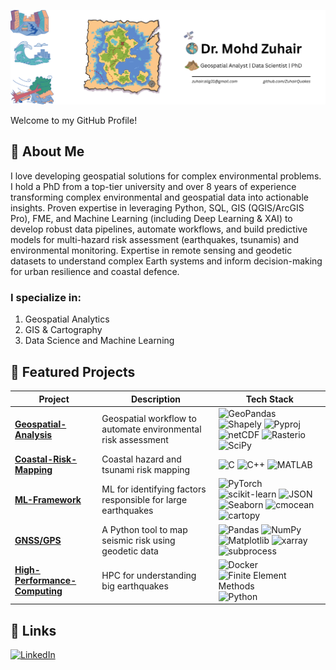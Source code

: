 ![Greetings! I am Mohd Zuhair](github-profile.png)

Welcome to my GitHub Profile!

## 🚀 About Me

I love developing geospatial solutions for complex environmental problems. I hold a PhD from a top-tier university and over 8 years of experience transforming complex environmental and geospatial data into actionable insights. Proven expertise in leveraging Python, SQL, GIS (QGIS/ArcGIS Pro), FME, and Machine Learning (including Deep Learning & XAI) to develop robust data pipelines, automate workflows, and build predictive models for multi-hazard risk assessment (earthquakes, tsunamis) and environmental monitoring. Expertise in remote sensing and geodetic datasets to understand complex Earth systems and inform decision-making for urban resilience and coastal defence.

### I specialize in:
1. Geospatial Analytics
2. GIS & Cartography
3. Data Science and Machine Learning

## 🔧 Featured Projects

| Project | Description | Tech Stack |
|---------|-------------|------------|
| [**Geospatial-Analysis**](https://github.com/ZuhairQuakes/StrainSeis-Correlation) | Geospatial workflow to automate environmental risk assessment | ![GeoPandas](https://img.shields.io/badge/-GeoPandas-green?logo=geopandas&logoColor=white) ![Shapely](https://img.shields.io/badge/-Shapely-3178C6?logo=shapely&logoColor=white) ![Pyproj](https://img.shields.io/badge/-Pyproj-00457C?logo=proj&logoColor=white) ![netCDF](https://img.shields.io/badge/-netCDF-1D70B8?logo=unidata&logoColor=white) ![Rasterio](https://img.shields.io/badge/-Rasterio-6F4E37?logo=python&logoColor=white) ![SciPy](https://img.shields.io/badge/-SciPy-8CAAE6?logo=scipy&logoColor=white)
| [**Coastal-Risk-Mapping**](https://github.com/ZuhairQuakes/Coastal-hazard-mapping) | Coastal hazard and tsunami risk mapping | ![C](https://img.shields.io/badge/-C-A8B9CC?logo=c&logoColor=white) ![C++](https://img.shields.io/badge/-C++-00599C?logo=c%2B%2B&logoColor=white) ![MATLAB](https://img.shields.io/badge/-MATLAB-0076A8?logo=mathworks&)
| [**ML-Framework**](https://github.com/ZuhairQuakes/AI-Fault-Classification) | ML for identifying factors responsible for large earthquakes  | ![PyTorch](https://img.shields.io/badge/-PyTorch-red?logo=pytorch&logoColor=white) ![scikit-learn](https://img.shields.io/badge/-scikit--learn-F7931E?logo=scikit-learn&logoColor=white) ![JSON](https://img.shields.io/badge/-JSON-000000?logo=json&logoColor=white) ![Seaborn](https://img.shields.io/badge/-Seaborn-9F67FF?logo=python&logoColor=white) ![cmocean](https://img.shields.io/badge/-cmocean-1E90FF?logo=python&logoColor=white) ![cartopy](https://img.shields.io/badge/-cartopy-FF6F00?logo=cartopy&logoColor=white)
| [**GNSS/GPS**](https://github.com/ZuhairQuakes/InSAR-GPS-StrainCalc/tree/main) | A Python tool to map seismic risk using geodetic data | ![Pandas](https://img.shields.io/badge/-Pandas-150458?logo=pandas&logoColor=white) ![NumPy](https://img.shields.io/badge/-NumPy-013243?logo=numpy&logoColor=white) ![Matplotlib](https://img.shields.io/badge/-Matplotlib-008080?logo=matplotlib&logoColor=white) ![xarray](https://img.shields.io/badge/-xarray-0769AD?logo=python&logoColor=white) ![subprocess](https://img.shields.io/badge/-subprocess-4EAA25?logo=gnu-bash&logoColor=white)
| [**High-Performance-Computing**](https://github.com/ZuhairQuakes/GeoModel-HPC) | HPC for understanding big earthquakes | ![Docker](https://img.shields.io/badge/-Docker-2496ED?logo=docker&logoColor=white) ![Finite Element Methods](https://img.shields.io/badge/-Finite%20Element%20Methods-8A2BE2?logo=python&logoColor=white) ![Python](https://img.shields.io/badge/-Python-3776AB?logo=python&logoColor=white)


## 🔗 Links

[![LinkedIn](https://img.shields.io/badge/LinkedIn-Connect-blue)](https://www.linkedin.com/in/zuhairism/)
